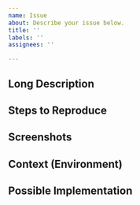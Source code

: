 ```yaml
---
name: Issue
about: Describe your issue below.
title: ''
labels: ''
assignees: ''

---
```


## Long Description
<!-- A detailed description of the issue. Explain the problem and include any error messages you are seeing, i applicable. If possible, decribe what you expected to happen instead. -->

## Steps to Reproduce
<!-- Provide a link to a live example, or an unambiguous set of steps to reproduce this bug.
1. Step one...
2. Step two...
3. Step three...
4. (and so on...) -->

## Screenshots
<!-- If applicable, add screenshots to help explain your problem. -->

## Context (Environment)
<!-- Provide relevant information such as what library version you tested a certain behavior -->

## Possible Implementation
<!--- Not obligatory, but suggest an idea for implementing addition or change -->
